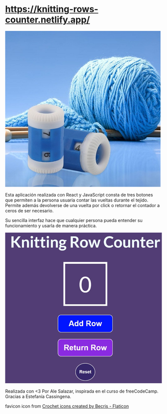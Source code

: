 # https://knitting-rows-counter.netlify.app/


![tejido y contador de vueltas](./src/images/knitting%20row.jpg)

Esta aplicación realizada con React y JavaScript consta de tres botones que permiten a la persona usuaria contar las vueltas durante el tejido. 
Permite además devolverse de una vuelta por click o retornar el contador a ceros de ser necesario.

Su sencilla interfaz hace que cualquier persona pueda entender su funcionamiento y usarla de manera práctica.

![App](./src/images/aplication.jpg)

Realizada con <3 Por Ale Salazar, inspirada en el curso de freeCodeCamp. Gracias a Estefanía Cassingena.


favicon icon from <a href="https://www.flaticon.com/free-icons/crochet" title="crochet icons">Crochet icons created by Becris - Flaticon</a>
